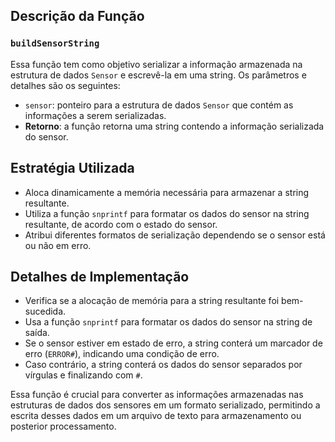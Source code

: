 ## Descrição da Função

### `buildSensorString`

Essa função tem como objetivo serializar a informação armazenada na estrutura de dados `Sensor` e escrevê-la em uma string. Os parâmetros e detalhes são os seguintes:

- `sensor`: ponteiro para a estrutura de dados `Sensor` que contém as informações a serem serializadas.
- **Retorno**: a função retorna uma string contendo a informação serializada do sensor.

## Estratégia Utilizada

- Aloca dinamicamente a memória necessária para armazenar a string resultante.
- Utiliza a função `snprintf` para formatar os dados do sensor na string resultante, de acordo com o estado do sensor.
- Atribui diferentes formatos de serialização dependendo se o sensor está ou não em erro.

## Detalhes de Implementação

- Verifica se a alocação de memória para a string resultante foi bem-sucedida.
- Usa a função `snprintf` para formatar os dados do sensor na string de saída.
- Se o sensor estiver em estado de erro, a string conterá um marcador de erro (`ERROR#`), indicando uma condição de erro.
- Caso contrário, a string conterá os dados do sensor separados por vírgulas e finalizando com `#`.

Essa função é crucial para converter as informações armazenadas nas estruturas de dados dos sensores em um formato serializado, permitindo a escrita desses dados em um arquivo de texto para armazenamento ou posterior processamento.
